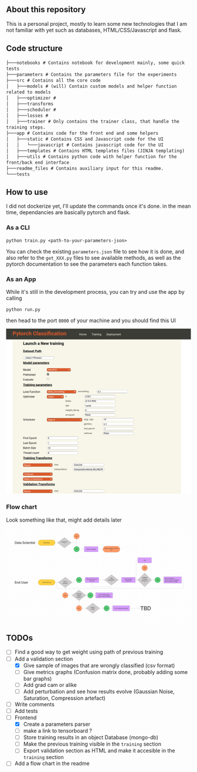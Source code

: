 ## About this repository

This is a personal project, mostly to learn some new technologies that I am not familiar with yet such as databases, HTML/CSS/Javascript and flask.

## Code structure

```
├───notebooks # Contains notebook for development mainly, some quick tests
├───parameters # Contains the parameters file for the experiments
├───src # Contains all the core code
│   ├───models # (will) Contain custom models and helper function related to models
│   ├───optimizer #
│   ├───transforms
│   ├───scheduler #
│   ├───losses #
│   ├───trainer # Only contains the trainer class, that handle the training steps.
├───app # Contains code for the front end and some helpers
│   ├───static # Contains CSS and Javascript code for the UI
│   │   └───javascript # Contains javascript code for the UI
│   ├───templates # Contains HTML templates files (JINJA templating)
│   ├───utils # Contains python code with helper function for the front/back end interface
├───readme_files # Contains auxiliary input for this readme.
└───tests
```

## How to use

I did not dockerize yet, I'll update the commands once it's done. in the mean time, dependancies are basically pytorch and flask.

### As a CLI

```
python train.py <path-to-your-parameters-json>
```

You can check the existing `parameters.json` file to see how it is done, and also refer to the `get_XXX.py` files to see available methods, as well as the pytorch documentation to see the parameters each function takes.

### As an App

While it's still in the development process, you can try and use the app by calling

```
python run.py
```

then head to the port `8000` of your machine and you should find this UI

![app_ui](readme_files/app_screenshot.png)


### Flow chart 
Look something like that, might add details later

![flow](readme_files/image.png)

## TODOs

- [ ] Find a good way to get weight using path of previous training
- [ ] Add a validation section
  - [x] Give sample of images that are wrongly classified (csv format)
  - [ ] Give metrics graphs (Confusion matrix done, probably adding some bar graphs)
  - [ ] Add grad cam or alike
  - [ ] Add perturbation and see how results evolve (Gaussian Noise, Saturation, Compression artefact)
- [ ] Write comments
- [ ] Add tests
- [ ] Frontend
  - [x] Create a parameters parser
  - [ ] make a link to tensorboard ?
  - [ ] Store training results in an object Database (mongo-db)
  - [ ] Make the previous training visible in the `training` section
  - [ ] Export validation section as HTML and make it accesible in the `training` section
- [ ] Add a flow chart in the readme
